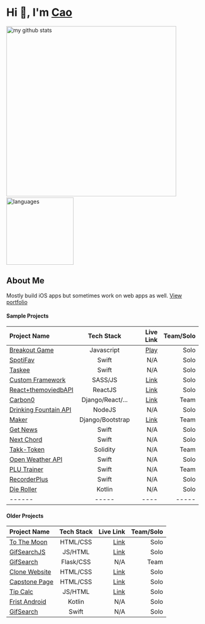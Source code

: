 # Hi 👋, I'm [Cao](https://www.makeschool.com/portfolio/cao-mai)
<p align="left">
<img src="https://github-readme-stats.vercel.app/api?username=caocmai&show_icons=true&title_color=fff&icon_color=ffbb00&text_color=9f9f9f&bg_color=151515" alt="my github stats" width="445"/>&nbsp;<img src="https://github-readme-stats.vercel.app/api/top-langs/?username=caocmai&layout=compact&show_icons=true&title_color=fff&icon_color=fc8930&text_color=9f9f9f&bg_color=151515" alt="languages" height="176">
</p>

## About Me
Mostly build iOS apps but sometimes work on web apps as well. [View portfolio](https://www.makeschool.com/portfolio/cao-mai)


#### Sample Projects

| Project Name                                                  | Tech Stack        | Live Link         | Team/Solo|
| :---                                                          | :---:             | ---:              | ---:          |
| [Breakout Game](https://github.com/caocmai/breakout-game)     | Javascript        | [Play](https://caomai.live/breakout-game/)        |Solo |
| [SpotiFav](https://github.com/caocmai/spotiFav)               | Swift             | N/A          | Solo | 
| [Taskee](https://github.com/caocmai/taskee-app)               | Swift             | N/A          | Solo |
| [Custom Framework](https://github.com/caocmai/custom-css-framework)               | SASS/JS             | [Link](https://caomai.live/custom-css-framework/)         | Solo |
| [React+themoviedbAPI](https://github.com/caocmai/react-themoviedb) | ReactJS         | [Link](https://caocmai.github.io/react-themoviedb) | Solo |
| [Carbon0](https://github.com/Carbon0-Games/carbon0-web-app) | Django/React/...  | [Link](https://carbon0.herokuapp.com/) | Team |
| [Drinking Fountain API](https://github.com/caocmai/drinking-fountains-api) | NodeJS | N/A | Solo |
| [Maker](https://github.com/caocmai/maker) | Django/Bootstrap | [Link](https://maker-s-a.herokuapp.com/) | Team |
| [Get News](https://github.com/caocmai/get-news-app) | Swift | N/A | Solo |
| [Next Chord](https://github.com/caocmai/next-chord) | Swift | N/A | Solo |
| [Takk-Token](https://github.com/ellojess/Takk-Token) | Solidity | N/A | Team |
| [Open Weather API](https://github.com/caocmai/open-weather-api) | Swift | N/A | Solo
| [PLU Trainer](https://github.com/MondaleFelix/PLUTrainer) | Swift | N/A | Team |
| [RecorderPlus](https://github.com/caocmai/Recorder-Plus) | Swift | N/A | Solo |
| [Die Roller](https://github.com/caocmai/die-roller) | Kotlin | N/A | Solo |
| ------ | ----- | ---- | ----- |

#### Older Projects

| Project Name | Tech Stack | Live Link | Team/Solo|
| :---          | :---:      | ---:      | ---:      |
| [To The Moon](https://github.com/caocmai/to-the-moon) | HTML/CSS | [Link](https://caocmai.github.io/to-the-moon/) | Solo |
| [GifSearchJS](https://github.com/caocmai/gif-search) | JS/HTML | [Link](https://caocmai.github.io/gif-search/) | Solo |
| [GifSearch](https://github.com/NinjaAung/gifSearch) | Flask/CSS | N/A | Team | 
| [Clone Website](https://github.com/caocmai/Clone-URL) | HTML/CSS  | [Link](https://caocmai.github.io/Clone-URL/) | Solo |
| [Capstone Page](https://github.com/caocmai/Capstone) | HTML/CSS | [Link](https://caocmai.github.io/Capstone/) | Solo |
| [Tip Calc](https://github.com/caocmai/tip-calc-v2) | JS/HTML | [Link](https://caocmai.github.io/tip-calc-v2/) | Solo | 
| [Frist Android](https://github.com/caocmai/my-first-android-app) | Kotlin | N/A | Solo | 
| [GifSearch](https://github.com/caocmai/giphy-search-ios) | Swift | N/A | Solo |

